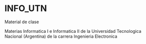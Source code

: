 # INFO_UTN
Material de clase

Materias Informatica I e Informatica II de la Universidad Tecnologica Nacional (Argentina) de la carrera Ingenieria Electronica
